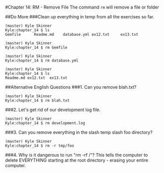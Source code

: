 #Chapter 14: RM - Remove File
The command `rm` will remove a file or folder

##Do More
###Clean up everything in temp from all the exercises so far.
```
(master) Kyle Skinner
Kyle:chapter_14 $ ls
Gemfile      Readme.md    database.yml ex12.txt     ex13.txt

(master) Kyle Skinner
Kyle:chapter_14 $ rm Gemfile

(master) Kyle Skinner
Kyle:chapter_14 $ rm database.yml

(master) Kyle Skinner
Kyle:chapter_14 $ ls
Readme.md ex12.txt  ex13.txt
```

##Alternative English Questions
###1. Can you remove blah.txt?
```
(master) Kyle Skinner
Kyle:chapter_14 $ rm blah.txt
```

###2. Let's get rid of our development log file.
```
(master) Kyle Skinner
Kyle:chapter_14 $ rm development.log
```

###3. Can you remove everything in the slash temp slash foo directory?
```
(master) Kyle Skinner
Kyle:chapter_14 $ rm -r tmp/foo
```

###4. Why is it dangerous to run "rm -rf /"?
This tells the computer to delete EVERYTHING starting at the root directory - erasing your entire computer.
